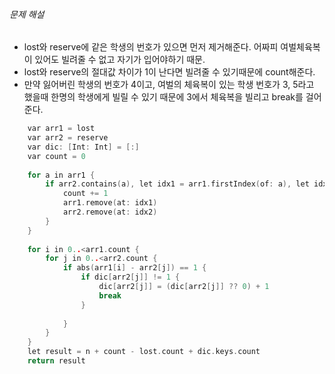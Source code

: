 ###### 문제 해설

- lost와 reserve에 같은 학생의 번호가 있으면 먼저 제거해준다. 어짜피 여벌체육복이 있어도 빌려줄 수 없고 자기가 입어야하기 때문.
- lost와 reserve의 절대값 차이가 1이 난다면 빌려줄 수 있기때문에 count해준다.
- 만약 잃어버린 학생의 번호가 4이고, 여벌의 체육복이 있는 학생 번호가 3, 5라고 했을때 한명의 학생에게 빌릴 수 있기 때문에 3에서 체육복을 빌리고 break를 걸어준다.

```c
    var arr1 = lost
    var arr2 = reserve
    var dic: [Int: Int] = [:]
    var count = 0
    
    for a in arr1 {
        if arr2.contains(a), let idx1 = arr1.firstIndex(of: a), let idx2 = arr2.firstIndex(of: a) {
            count += 1
            arr1.remove(at: idx1)
            arr2.remove(at: idx2)
        }
    }
    
    for i in 0..<arr1.count {
        for j in 0..<arr2.count {
            if abs(arr1[i] - arr2[j]) == 1 {
                if dic[arr2[j]] != 1 {
                    dic[arr2[j]] = (dic[arr2[j]] ?? 0) + 1
                    break
                }
                
            }
        }
    }
    let result = n + count - lost.count + dic.keys.count 
    return result 
```
